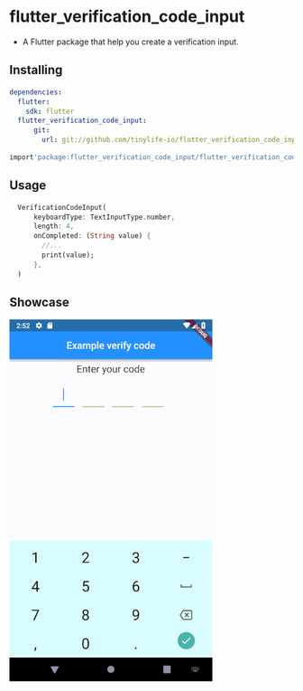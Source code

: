 # flutter_verification_code_input

- A Flutter package that help you create a verification input.

## Installing

```yaml
dependencies:
  flutter:
    sdk: flutter
  flutter_verification_code_input:
      git:
        url: git://github.com/tinylife-io/flutter_verification_code_input.git
```

```dart
import'package:flutter_verification_code_input/flutter_verification_code_input.dart';
```

## Usage

```dart
  VerificationCodeInput(
      keyboardType: TextInputType.number,
      length: 4,
      onCompleted: (String value) {
        //...
        print(value);
      },
  )
```

## Showcase


![Showcase|100x100, 10%](show_case.gif)


